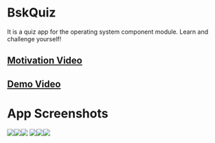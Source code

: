 # BskQuiz

It is a quiz app for the operating system component module. Learn and challenge yourself!

## [Motivation Video](https://hsworms-my.sharepoint.com/:v:/g/personal/alfred_tachi_hsworms_onmicrosoft_com/EZhX1xzMe-NGkVnYJ8pHG_EBF-b9XOBxm_r0HKJhZFxh2Q?e=shhpu3)

## [Demo Video](https://hsworms-my.sharepoint.com/:v:/g/personal/alfred_tachi_hsworms_onmicrosoft_com/EZJPAEAz20RKjMBKCIh3L7YBmXvYiC38XQ2oc4TGQgxYtA?e=ivSl3y)

# App Screenshots


![](images/screen-0.png)![](images/screen-00.png)![](images/screen-01.png)
![](images/screen-02.png)![](images/screen-03.png)![](images/screen-04.png)

